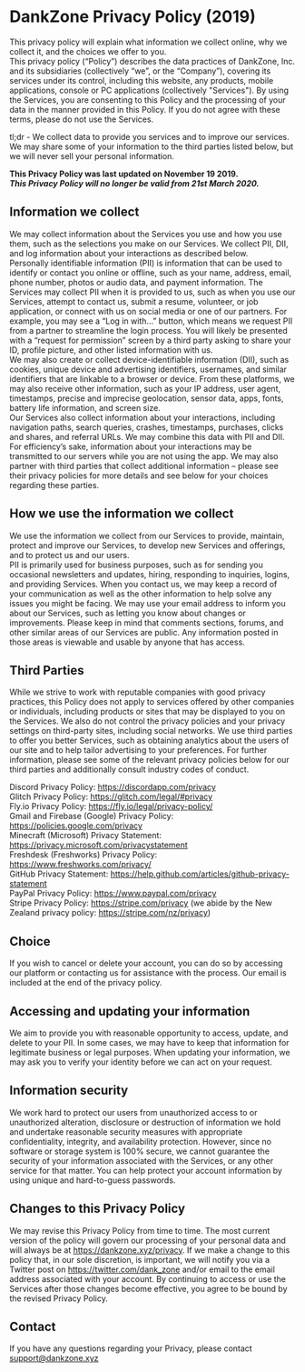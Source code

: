 # DankZone Privacy Policy (2019)

This privacy policy will explain what information we collect online, why we
collect it, and the choices we offer to you.  
This privacy policy (“Policy”) describes the data practices of DankZone, Inc.
and its subsidiaries (collectively “we”, or the “Company”), covering its
services under its control, including this website, any products, mobile
applications, console or PC applications (collectively "Services"). By using the
Services, you are consenting to this Policy and the processing of your data in
the manner provided in this Policy. If you do not agree with these terms, please
do not use the Services.

tl;dr - We collect data to provide you services and to improve our services. We
may share some of your information to the third parties listed below, but we
will never sell your personal information.

**This Privacy Policy was last updated on November 19 2019.**  
**_This Privacy Policy will no longer be valid from 21st March 2020._**

## Information we collect

We may collect information about the Services you use and how you use them, such
as the selections you make on our Services. We collect PII, DII, and log
information about your interactions as described below.  
Personally identifiable information (PII) is information that can be used to
identify or contact you online or offline, such as your name, address, email,
phone number, photos or audio data, and payment information. The Services may
collect PII when it is provided to us, such as when you use our Services,
attempt to contact us, submit a resume, volunteer, or job application, or
connect with us on social media or one of our partners. For example, you may see
a “Log in with…” button, which means we request PII from a partner to streamline
the login process. You will likely be presented with a “request for permission”
screen by a third party asking to share your ID, profile picture, and other
listed information with us.  
We may also create or collect device-identifiable information (DII), such as
cookies, unique device and advertising identifiers, usernames, and similar
identifiers that are linkable to a browser or device. From these platforms, we
may also receive other information, such as your IP address, user agent,
timestamps, precise and imprecise geolocation, sensor data, apps, fonts, battery
life information, and screen size.  
Our Services also collect information about your interactions, including
navigation paths, search queries, crashes, timestamps, purchases, clicks and
shares, and referral URLs. We may combine this data with PII and DII. For
efficiency’s sake, information about your interactions may be transmitted to our
servers while you are not using the app. We may also partner with third parties
that collect additional information – please see their privacy policies for more
details and see below for your choices regarding these parties.

## How we use the information we collect

We use the information we collect from our Services to provide, maintain,
protect and improve our Services, to develop new Services and offerings, and to
protect us and our users.  
PII is primarily used for business purposes, such as for sending you occasional
newsletters and updates, hiring, responding to inquiries, logins, and providing
Services. When you contact us, we may keep a record of your communication as
well as the other information to help solve any issues you might be facing. We
may use your email address to inform you about our Services, such as letting you
know about changes or improvements. Please keep in mind that comments sections,
forums, and other similar areas of our Services are public. Any information
posted in those areas is viewable and usable by anyone that has access.

## Third Parties

While we strive to work with reputable companies with good privacy practices,
this Policy does not apply to services offered by other companies or
individuals, including products or sites that may be displayed to you on the
Services. We also do not control the privacy policies and your privacy settings
on third-party sites, including social networks. We use third parties to offer
you better Services, such as obtaining analytics about the users of our site and
to help tailor advertising to your preferences. For further information, please
see some of the relevant privacy policies below for our third parties and
additionally consult industry codes of conduct.

Discord Privacy Policy: <https://discordapp.com/privacy>  
Glitch Privacy Policy: <https://glitch.com/legal/#privacy>  
Fly.io Privacy Policy: <https://fly.io/legal/privacy-policy/>  
Gmail and Firebase (Google) Privacy Policy:
<https://policies.google.com/privacy>  
Minecraft (Microsoft) Privacy Statement:
<https://privacy.microsoft.com/privacystatement>  
Freshdesk (Freshworks) Privacy Policy: <https://www.freshworks.com/privacy/>  
GitHub Privacy Statement:
<https://help.github.com/articles/github-privacy-statement>  
PayPal Privacy Policy: <https://www.paypal.com/privacy>  
Stripe Privacy Policy: <https://stripe.com/privacy> (we abide by the New Zealand
privacy policy: <https://stripe.com/nz/privacy>)

## Choice

If you wish to cancel or delete your account, you can do so by accessing our
platform or contacting us for assistance with the process. Our email is included
at the end of the privacy policy.

## Accessing and updating your information

We aim to provide you with reasonable opportunity to access, update, and delete
to your PII. In some cases, we may have to keep that information for legitimate
business or legal purposes. When updating your information, we may ask you to
verify your identity before we can act on your request.

## Information security

We work hard to protect our users from unauthorized access to or unauthorized
alteration, disclosure or destruction of information we hold and undertake
reasonable security measures with appropriate confidentiality, integrity, and
availability protection. However, since no software or storage system is 100%
secure, we cannot guarantee the security of your information associated with the
Services, or any other service for that matter. You can help protect your
account information by using unique and hard-to-guess passwords.

## Changes to this Privacy Policy

We may revise this Privacy Policy from time to time. The most current version of
the policy will govern our processing of your personal data and will always be
at https://dankzone.xyz/privacy. If we make a change to this policy that, in our
sole discretion, is important, we will notify you via a Twitter post on
https://twitter.com/dank_zone and/or email to the email address associated with
your account. By continuing to access or use the Services after those changes
become effective, you agree to be bound by the revised Privacy Policy.

## Contact

If you have any questions regarding your Privacy, please contact
support@dankzone.xyz
